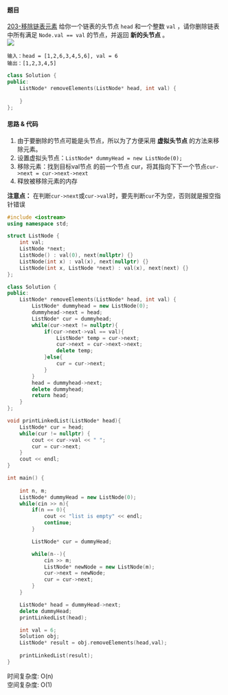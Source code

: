 <h4 id="wXBdv">题目</h4>

[203-移除链表元素](https://leetcode.cn/problems/remove-linked-list-elements/)
给你一个链表的头节点 `head` 和一个整数 `val` ，请你删除链表中所有满足 `Node.val == val` 的节点，并返回 **新的头节点** 。  
![](https://assets.leetcode.com/uploads/2021/03/06/removelinked-list.jpg)

```plain
输入：head = [1,2,6,3,4,5,6], val = 6
输出：[1,2,3,4,5]
```

```cpp
class Solution {
public:
    ListNode* removeElements(ListNode* head, int val) {
        
    }
};
```

<h4 id="GLYBI">思路 & 代码</h4>

1. 由于要删除的节点可能是头节点，所以为了方便采用 **虚拟头节点** 的方法来移除元素。
2. 设置虚拟头节点：`ListNode* dummyHead = new ListNode(0);`
3. 移除元素：找到目标val节点 的前一个节点 cur，将其指向下下一个节点`cur->next = cur->next->next`
4. 释放被移除元素的内存

**注意点：** 在判断`cur->next`或`cur->val`时，要先判断`cur`不为空，否则就是报空指针错误

```cpp
#include <iostream>
using namespace std;

struct ListNode {
    int val;
    ListNode *next;
    ListNode() : val(0), next(nullptr) {}
    ListNode(int x) : val(x), next(nullptr) {}
    ListNode(int x, ListNode *next) : val(x), next(next) {}
};

class Solution {
public:
    ListNode* removeElements(ListNode* head, int val) {
        ListNode* dummyhead = new ListNode(0);
        dummyhead->next = head;
        ListNode* cur = dummyhead;
        while(cur->next != nullptr){
            if(cur->next->val == val){
                ListNode* temp = cur->next;
                cur->next = cur->next->next;
                delete temp;
            }else{
                cur = cur->next;
            }
        }
        head = dummyhead->next;
        delete dummyhead;
        return head;
    }
};

void printLinkedList(ListNode* head){
    ListNode* cur = head;
    while(cur != nullptr) {
        cout << cur->val << " ";
        cur = cur->next;
    }
    cout << endl;
}

int main() {
    
    int n, m;
    ListNode* dummyHead = new ListNode(0);
    while(cin >> n){
        if(n == 0){
            cout << "list is empty" << endl;
            continue;
        }

        ListNode* cur = dummyHead;

        while(n--){
            cin >> m;
            ListNode* newNode = new ListNode(m);
            cur->next = newNode;
            cur = cur->next;
        }
    }

    ListNode* head = dummyHead->next;
    delete dummyHead;
    printLinkedList(head);

    int val = 6;
    Solution obj;
    ListNode* result = obj.removeElements(head,val);
    
    printLinkedList(result);
}
```

时间复杂度: O(n)  
空间复杂度: O(1)

